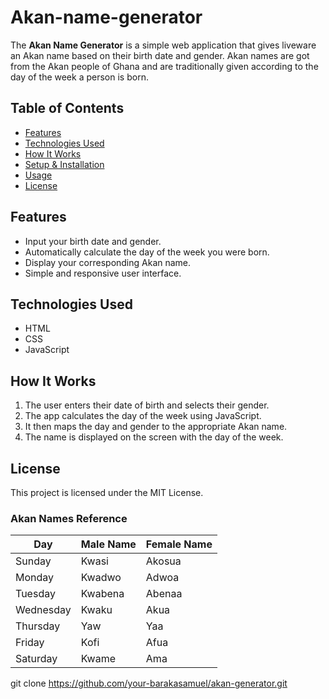 # Akan-name-generator

The **Akan Name Generator** is a simple web application that gives liveware an Akan name based on their birth date and gender. Akan names are got from the Akan people of Ghana and are traditionally given according to the day of the week a person is born.

## Table of Contents

- [Features](#features)
- [Technologies Used](#technologies-used)
- [How It Works](#how-it-works)
- [Setup & Installation](#setup--installation)
- [Usage](#usage)
- [License](#license)

## Features

- Input your birth date and gender.
- Automatically calculate the day of the week you were born.
- Display your corresponding Akan name.
- Simple and responsive user interface.

## Technologies Used

- HTML
- CSS
- JavaScript

## How It Works

1. The user enters their date of birth and selects their gender.
2. The app calculates the day of the week using JavaScript.
3. It then maps the day and gender to the appropriate Akan name.
4. The name is displayed on the screen with the day of the week.
   
## License
This project is licensed under the MIT License.
### Akan Names Reference

| Day       | Male Name | Female Name |
|-----------|-----------|-------------|
| Sunday    | Kwasi     | Akosua      |
| Monday    | Kwadwo    | Adwoa       |
| Tuesday   | Kwabena   | Abenaa      |
| Wednesday | Kwaku     | Akua        |
| Thursday  | Yaw       | Yaa         |
| Friday    | Kofi      | Afua        |
| Saturday  | Kwame     | Ama         |

   git clone https://github.com/your-barakasamuel/akan-generator.git
